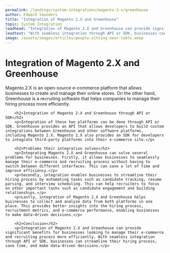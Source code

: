 ```yaml
---
permalink: /landings/system-integrations/magento-2-x/greenhouse
author: Edward Saunders
title: "Integration of Magento 2.X and Greenhouse"
topic: System Integration
leadhead: "Integration of Magento 2.X and Greenhouse can provide significant benefits for businesses looking to manage their e-commerce and recruiting process more efficiently"
leadtext: "With seamless integration through API or SDK, businesses can streamline their hiring process, save time, and make data-driven decisions."
image: /assets/images/articles/people-sitting-near-table.webp
---
```

<div class="arttext">        <h1>Integration of Magento 2.X and Greenhouse</h1>
        <p>Magento 2.X is an open-source e-commerce platform that allows businesses to create and manage their online stores. On the other hand, Greenhouse is a recruiting software that helps companies to manage their hiring process more efficiently.</p>
        
        <h2>Integration of Magento 2.X and Greenhouse through API or SDK</h2>
        <p>Integration of these two platforms can be done through API or SDK. Greenhouse provides an API that allows developers to build custom integrations between Greenhouse and other software platforms, including Magento 2.X. Magento 2.X also provides an SDK for developers to integrate third-party platforms into their e-commerce site.</p>
        
        <h2>Problems their integration solves</h2>
        <p>Integrating Magento 2.X and Greenhouse can solve several problems for businesses. Firstly, it allows businesses to seamlessly manage their e-commerce and recruiting process without having to switch between different interfaces. This can save a lot of time and improve efficiency.</p>
        <p>Secondly, integration enables businesses to streamline their hiring process by automating tasks such as candidate tracking, resume parsing, and interview scheduling. This can help recruiters to focus on other important tasks such as candidate engagement and building relationships.</p>
        <p>Lastly, integration of Magento 2.X and Greenhouse helps businesses to collect and analyze data from both platforms in one place. This provides better insights into the hiring process, recruitment metrics, and e-commerce performance, enabling businesses to make data-driven decisions.</p>
        
        <h2>Conclusion</h2>
        <p>Integration of Magento 2.X and Greenhouse can provide significant benefits for businesses looking to manage their e-commerce and recruiting process more efficiently. With seamless integration through API or SDK, businesses can streamline their hiring process, save time, and make data-driven decisions.</p>
</div>
